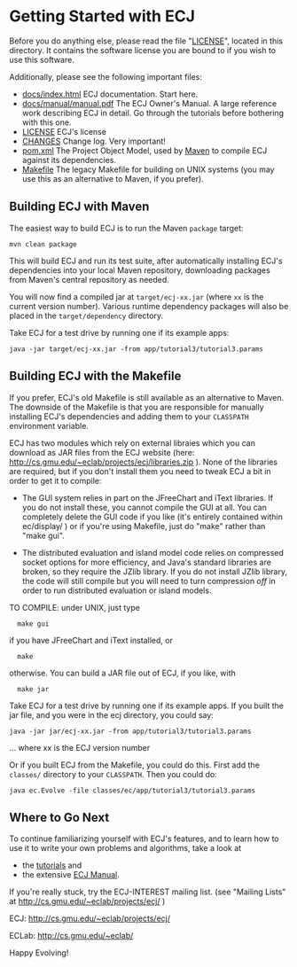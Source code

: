 # Getting Started with ECJ

Before you do anything else, please read the file "[LICENSE](LICENSE)",
located in this directory. It contains the software license
you are bound to if you wish to use this software.

Additionally, please see the following important files:

  * [docs/index.html](docs/index.html)         ECJ documentation.  Start here.
  * [docs/manual/manual.pdf](https://cs.gmu.edu/~eclab/projects/ecj/docs/manual/manual.pdf)	The ECJ Owner's Manual.  A large reference work describing ECJ in detail.  Go through the tutorials before bothering with this one. 
  * [LICENSE](LICENSE)			ECJ's license
  * [CHANGES](CHANGES)			Change log.  Very important!
  * [pom.xml](pom.xml)			The Project Object Model, used by [Maven](http://maven.apache.org) to compile ECJ against its dependencies.
  * [Makefile](Makefile)		The legacy Makefile for building on UNIX systems (you may use this as an alternative to Maven, if you prefer).

## Building ECJ with Maven

The easiest way to build ECJ is to run the Maven `package` target:
```
mvn clean package
```
This will build ECJ and run its test suite, after automatically installing ECJ's dependencies into your local Maven repository, downloading packages from Maven's central repository as needed.

You will now find a compiled jar at `target/ecj-xx.jar` (where `xx` is the current version number).  Various runtime dependency packages will also be placed in the `target/dependency` directory.

Take ECJ for a test drive by running one if its example apps:
```
java -jar target/ecj-xx.jar -from app/tutorial3/tutorial3.params
```


## Building ECJ with the Makefile

If you prefer, ECJ's old Makefile is still available as an alternative to Maven. 
The downside of the Makefile is that you are responsible for manually installing 
ECJ's dependencies and adding them to your `CLASSPATH` environment variable.

ECJ has two modules which rely on external libraies
which you can download as JAR files from the ECJ website
(here:  http://cs.gmu.edu/~eclab/projects/ecj/libraries.zip ).
None of the libraries are required, but if you don't install
them you need to tweak ECJ a bit in order to get it to compile:

- The GUI system relies in part on the JFreeChart and iText
  libraries.  If you do not install these, you cannot compile
  the GUI at all.  You can completely delete the GUI code if
  you like (it's entirely contained within ec/display/ ) or
  if you're using Makefile, just do "make" rather than
  "make gui".

- The distributed evaluation and island model code relies on
  compressed socket options for more efficiency, and Java's
  standard libraries are broken, so they require the JZlib
  library.  If you do not install JZlib library, the code
  will still compile but you will need to turn compression
  *off* in order to run distributed evaluation or island
  models.

TO COMPILE: under UNIX, just type
```
  make gui
```
if you have JFreeChart and iText installed, or
```
  make
```
otherwise.  You can build a JAR file out of ECJ, if you like, with
```
  make jar
```

Take ECJ for a test drive by running one if its example apps.  If you built
the jar file, and you were in the ecj directory, you could say:

```
java -jar jar/ecj-xx.jar -from app/tutorial3/tutorial3.params
```
... where xx is the ECJ version number

Or if you built ECJ from the Makefile, you could do this.  First
add the `classes/` directory to your `CLASSPATH`.  Then you could
do:
```
java ec.Evolve -file classes/ec/app/tutorial3/tutorial3.params
```

## Where to Go Next

To continue familiarizing yourself with ECJ's features, and to learn how to use it to write your own problems and algorithms, take a look at
  * the [tutorials](docs/tutorials) and
  * the extensive [ECJ Manual](docs/manual/manual.pdf).

If you're really stuck, try the
ECJ-INTEREST mailing list.  (see "Mailing Lists" at
http://cs.gmu.edu/~eclab/projects/ecj/ )

ECJ:	http://cs.gmu.edu/~eclab/projects/ecj/

ECLab:	http://cs.gmu.edu/~eclab/

Happy Evolving!


